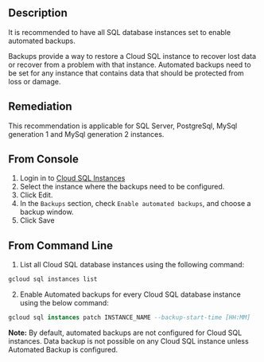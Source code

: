 ## Description

It is recommended to have all SQL database instances set to enable automated backups.

Backups provide a way to restore a Cloud SQL instance to recover lost data or recover from a problem with that instance. Automated backups need to be set for any instance that contains data that should be protected from loss or damage.

## Remediation

This recommendation is applicable for SQL Server, PostgreSql, MySql generation 1 and MySql generation 2 instances.

## From Console

1. Login in to [Cloud SQL Instances](https://console.cloud.google.com/sql/instances)
2. Select the instance where the backups need to be configured.
3. Click Edit.
4. In the `Backups` section, check `Enable automated backups`, and choose a backup window.
5. Click Save

## From Command Line

1. List all Cloud SQL database instances using the following command:

```bash
gcloud sql instances list
```

2. Enable Automated backups for every Cloud SQL database instance using the below command:

```sql
gcloud sql instances patch INSTANCE_NAME --backup-start-time [HH:MM]
```

**Note:** By default, automated backups are not configured for Cloud SQL instances. Data backup is not possible on any Cloud SQL instance unless Automated Backup is configured.
